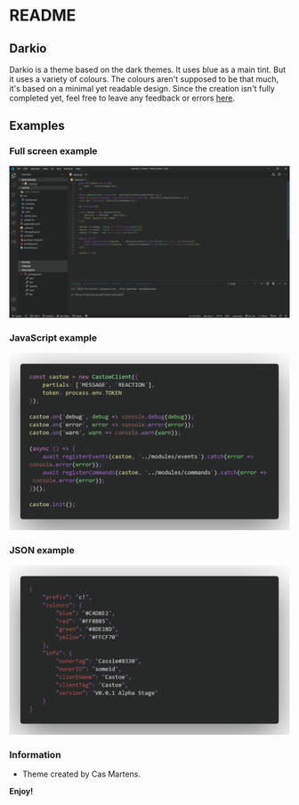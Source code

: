 # README
## Darkio
Darkio is a theme based on the dark themes. It uses blue as a main tint. But it uses a variety of colours. The colours aren't supposed to be that much, it's based on a minimal yet readable design. Since the creation isn't fully completed yet, feel free to leave any feedback or errors [here](https://github.com/DevCassie/Darkio/issues).

## Examples

### Full screen example
<p align="center"><img src="https://github.com/DevCassie/Darkio/blob/main/assets/Full_Screen_Example.png"></p>

### JavaScript example
<p align="center"><img src="https://github.com/DevCassie/Darkio/blob/main/assets/JavaScript_Example.png"></p>

### JSON example
<p align="center"><img src="https://github.com/DevCassie/Darkio/blob/main/assets/JSON_Example.png"></p>

### Information
* Theme created by Cas Martens.

**Enjoy!**
